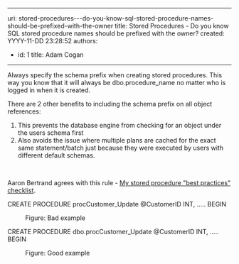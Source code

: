 

---
uri: stored-procedures---do-you-know-sql-stored-procedure-names-should-be-prefixed-with-the-owner
title: Stored Procedures - Do you know SQL stored procedure names should be prefixed with the owner?
created: YYYY-11-DD 23:28:52
authors:
  - id: 1
    title: Adam Cogan
---




<span class='intro'> <p>​​Always specify the schema prefix when creating stored procedures. This way you know that it will always be dbo.procedure_name no matter who is logged in when it is created.<br></p><p>There are 2 other benefits to including the schema prefix on all object references&#58;</p><ol><li>This prevents the database engine from checking for an object under the users schema first</li><li>Also avoids the issue where multiple plans are cached for the exact same statement/batch just because they were executed by users with different default schemas​.<br></li></ol><br> </span>

<p>Aaron Bertrand agrees with this rule -&#160;<a href="https&#58;//sqlblog.org/2008/10/30/my-stored-procedure-best-practices-checklist">My stored procedure &quot;be​st practices&quot; checklist</a>.</p><p class="ssw15-rteElement-CodeArea">CREATE PROCEDURE procCustomer_Update @CustomerID INT, ….. BEGIN​ </p><dd class="ssw15-rteElement-FigureBad">
Figure&#58; Bad example​​
</dd><p class="ssw15-rteElement-CodeArea">​​​CREATE PROCEDURE dbo.procCustomer_Update @CustomerID INT, ….. BEGIN </p><dd class="ssw15-rteElement-FigureGood">
Figure&#58; Good example​​​​<br></dd>


